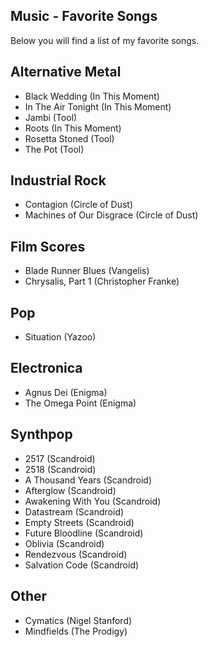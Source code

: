 ## Music - Favorite Songs

Below you will find a list of my favorite songs.

## Alternative Metal

- Black Wedding (In This Moment)
- In The Air Tonight (In This Moment)
- Jambi (Tool)
- Roots (In This Moment)
- Rosetta Stoned (Tool)
- The Pot (Tool)

## Industrial Rock

- Contagion (Circle of Dust) 
- Machines of Our Disgrace (Circle of Dust)

## Film Scores

- Blade Runner Blues (Vangelis)
- Chrysalis, Part 1 (Christopher Franke)

## Pop

- Situation (Yazoo)

## Electronica

- Agnus Dei (Enigma)
- The Omega Point (Enigma)

## Synthpop

- 2517 (Scandroid)
- 2518 (Scandroid)
- A Thousand Years (Scandroid)
- Afterglow (Scandroid) 
- Awakening With You (Scandroid) 
- Datastream (Scandroid)
- Empty Streets (Scandroid)
- Future Bloodline (Scandroid) 
- Oblivia (Scandroid) 
- Rendezvous (Scandroid)
- Salvation Code (Scandroid)

## Other

- Cymatics (Nigel Stanford)	 
- Mindfields (The Prodigy)



